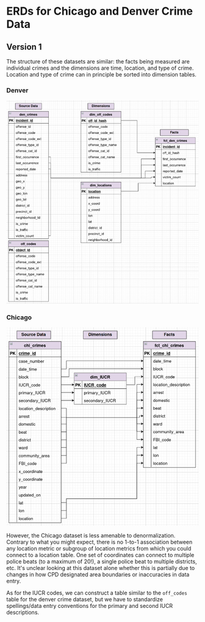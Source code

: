 # ERDs for Chicago and Denver Crime Data
## Version 1
The structure of these datasets are similar: the facts being measured are individual crimes and the dimensions are time, location, and type of crime. Location and type of crime can in principle be sorted into dimension tables.  

### Denver
![ERD-Denver](../img/den_ERD.png)
### Chicago
![ERD-Chicago](../img/chi_ERD.png)

However, the Chicago dataset is less amenable to denormalization. Contrary to what you might expect, there is no 1-to-1 association between any location metric or subgroup of location metrics from which you could connect to a location table. One set of coordinates can connect to multiple police beats (to a maximum of 20!), a single police beat to multiple districts, etc. It's unclear looking at this dataset alone whether this is partially due to changes in how CPD designated area boundaries or  inaccuracies in data entry. 

As for the IUCR codes, we can construct a table similar to the `off_codes` table for the denver crime dataset, but we have to standardize spellings/data entry conventions for the primary and second IUCR descriptions. 
